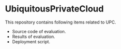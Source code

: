# UbiquitousPrivateCloud

This repository contains following items related to UPC.
- Source code of evaluation.
- Results of evaluation.
- Deployment script.
